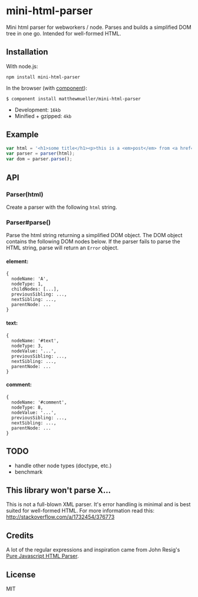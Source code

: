
# mini-html-parser

  Mini html parser for webworkers / node. Parses and builds a simplified DOM tree in one go. Intended for well-formed HTML.

## Installation

  With node.js:

    npm install mini-html-parser

  In the browser (with [component](http://component.io)):

    $ component install matthewmueller/mini-html-parser

  * Development: `16kb`
  * Minified + gzipped: `4kb`

## Example

```js
var html = '<h1>some title</h1><p>this is a <em>post</em> from <a href="http://mat.io">mat.io</a>.</p>';
var parser = parser(html);
var dom = parser.parse();
```

## API

### Parser(html)

  Create a parser with the following `html` string.

### Parser#parse()

  Parse the html string returning a simplified DOM object. The DOM object contains the following DOM nodes below. If the parser fails to parse the HTML string, parse will return an `Error` object.

#### element:

```
{
  nodeName: 'A',
  nodeType: 1,
  childNodes: [...],
  previousSibling: ...,
  nextSibling: ...,
  parentNode: ...
}
```

#### text:

```
{
  nodeName: '#text',
  nodeType: 3,
  nodeValue: '...',
  previousSibling: ...,
  nextSibling: ...,
  parentNode: ...
}
```

#### comment:

```
{
  nodeName: '#comment',
  nodeType: 8,
  nodeValue: '...',
  previousSibling: ...,
  nextSibling: ...,
  parentNode: ...
}
```

## TODO

- handle other node types (doctype, etc.)
- benchmark

## This library won't parse X...

This is not a full-blown XML parser. It's error handling is minimal and is best suited for well-formed HTML. For more information read this: http://stackoverflow.com/a/1732454/376773

## Credits

A lot of the regular expressions and inspiration came from John Resig's [Pure Javascript HTML Parser](http://ejohn.org/blog/pure-javascript-html-parser/).

## License

  MIT

